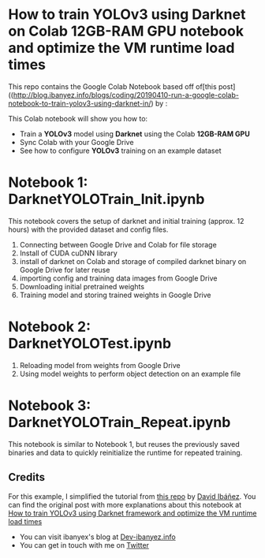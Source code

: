 # How to train YOLOv3 using Darknet on Colab 12GB-RAM GPU notebook and optimize the VM runtime load times

This repo contains the Google Colab Notebook based off of[this post]((http://blog.ibanyez.info/blogs/coding/20190410-run-a-google-colab-notebook-to-train-yolov3-using-darknet-in/) by :

This Colab notebook will show you how to:

* Train a **YOLOv3** model using **Darknet** using the Colab **12GB-RAM GPU**
* Sync Colab with your Google Drive
* See how to configure **YOLOv3** training on an example dataset

# Notebook 1: DarknetYOLOTrain_Init.ipynb

This notebook covers the setup of darknet and initial training (approx. 12 hours) with the provided dataset and config files.

1. Connecting between Google Drive and Colab for file storage
2. Install of CUDA cuDNN library
3. install of darknet on Colab and storage of compiled darknet binary on Google Drive for later reuse
4. importing config and training data images from Google Drive
5. Downloading initial pretrained weights
6. Training model and storing trained weights in Google Drive

# Notebook 2: DarknetYOLOTest.ipynb

1. Reloading model from weights from Google Drive
2. Using model weights to perform object detection on an example file


# Notebook 3: DarknetYOLOTrain_Repeat.ipynb

This notebook is similar to Notebook 1, but reuses the previously saved binaries and data to quickly reinitialize the runtime for repeated training.


## Credits

For this example, I simplified the tutorial from [this repo](https://github.com/kriyeng/yolo-on-colab-notebook) by [David Ibáñez](https://github.com/kriyeng). You can find the original post with more explanations about this notebook at [How to train YOLOv3 using Darknet framework and optimize the VM runtime load times](http://blog.ibanyez.info/blogs/coding/20190410-run-a-google-colab-notebook-to-train-yolov3-using-darknet-in/)

* You can visit ibanyex's blog at [Dev-ibanyez.info](http://blog.ibanyex.info)
* You can get in touch with me on [Twitter](https://twitter.com/dav_ibanez)
